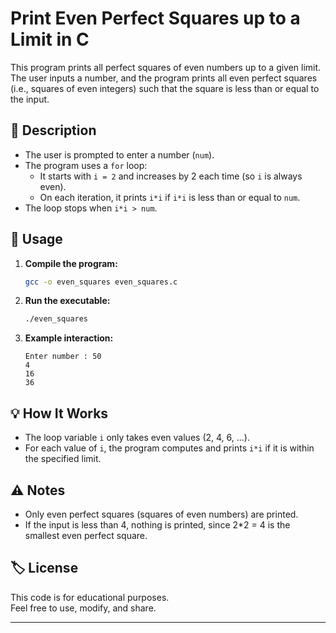 # Print Even Perfect Squares up to a Limit in C

This program prints all perfect squares of even numbers up to a given limit. The user inputs a number, and the program prints all even perfect squares (i.e., squares of even integers) such that the square is less than or equal to the input.

## 📄 Description

- The user is prompted to enter a number (`num`).
- The program uses a `for` loop:  
  - It starts with `i = 2` and increases by 2 each time (so `i` is always even).
  - On each iteration, it prints `i*i` if `i*i` is less than or equal to `num`.
- The loop stops when `i*i > num`.

## 📝 Usage

1. **Compile the program:**
   ```sh
   gcc -o even_squares even_squares.c
   ```

2. **Run the executable:**
   ```sh
   ./even_squares
   ```

3. **Example interaction:**
   ```
   Enter number : 50
   4
   16
   36
   ```

## 💡 How It Works

- The loop variable `i` only takes even values (2, 4, 6, ...).
- For each value of `i`, the program computes and prints `i*i` if it is within the specified limit.

## ⚠️ Notes

- Only even perfect squares (squares of even numbers) are printed.
- If the input is less than 4, nothing is printed, since 2\*2 = 4 is the smallest even perfect square.

## 🏷️ License

This code is for educational purposes.  
Feel free to use, modify, and share.

---
